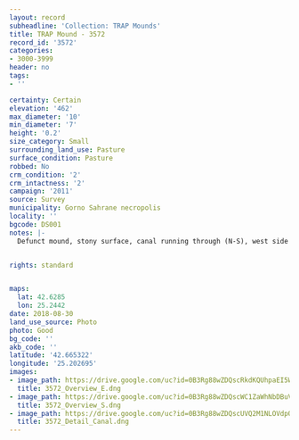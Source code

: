 ```yaml
---
layout: record
subheadline: 'Collection: TRAP Mounds'
title: TRAP Mound - 3572
record_id: '3572'
categories:
- 3000-3999
header: no
tags:
- ''

certainty: Certain
elevation: '462'
max_diameter: '10'
min_diameter: '7'
height: '0.2'
size_category: Small
surrounding_land_use: Pasture
surface_condition: Pasture
robbed: No
crm_condition: '2'
crm_intactness: '2'
campaign: '2011'
source: Survey
municipality: Gorno Sahrane necropolis
locality: ''
bgcode: DS001
notes: |-
  Defunct mound, stony surface, canal running through (N-S), west side taken away, large stones around.


rights: standard


maps:
  lat: 42.6285
  lon: 25.2442
date: 2018-08-30
land_use_source: Photo
photo: Good
bg_code: ''
akb_code: ''
latitude: '42.665322'
longitude: '25.202695'
images:
- image_path: https://drive.google.com/uc?id=0B3Rg88wZDQscRkdKQUhpaEI5Wm8
  title: 3572_Overview_E.dng
- image_path: https://drive.google.com/uc?id=0B3Rg88wZDQscWC1ZaWhNbDBuVjA
  title: 3572_Overview_S.dng
- image_path: https://drive.google.com/uc?id=0B3Rg88wZDQscUVQ2M1NLOVdpODQ
  title: 3572_Detail_Canal.dng
---
```

